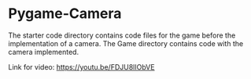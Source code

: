 # Pygame-Camera
The starter code directory contains code files for the game before the implementation of a camera. The Game directory contains code with the camera implemented.

Link for video: https://youtu.be/FDJU8lIObVE
